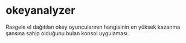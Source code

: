 # okeyanalyzer

Rasgele el dağıtılan okey oyuncularının hangisinin en yüksek kazanma şansına sahip olduğunu bulan konsol uygulaması.

